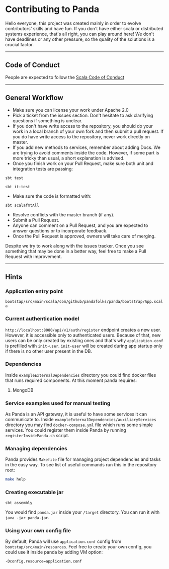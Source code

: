 # Contributing to Panda

Hello everyone, this project was created mainly in order to evolve contributors' skills and have fun. 
If you don't have either scala or distributed systems experience, that's all right, you can play around here! 
We don't have deadlines or any other pressure, so the quality of the solutions is a crucial factor.

---
## Code of Conduct
People are expected to follow the [Scala Code of Conduct](https://www.scala-lang.org/conduct/)

---
## General Workflow

- Make sure you can license your work under Apache 2.0 
- Pick a ticket from the issues section. Don't hesitate to ask clarifying questions if something is unclear.
- If you don't have write access to the repository, you should do
   your work in a local branch of your own fork and then submit a pull
   request. If you do have write access to the repository, never work
   directly on master.
- If you add new methods to services, remember about adding Docs. We are trying to avoid comments inside the code. 
   However, if some part is more tricky than usual, a short explanation is advised.
- Once you finish work on your Pull Request, make sure both unit and integration tests are passing:
```sbtshell
sbt test
```
```sbtshell
sbt it:test
```
- Make sure the code is formatted with:
```shell
sbt scalafmtAll
```
- Resolve conflicts with the master branch (if any).
- Submit a Pull Request.
- Anyone can comment on a Pull Request, and you are expected to
   answer questions or to incorporate feedback.
- Once the Pull Request is approved, owners will take care of merging.

Despite we try to work along with the issues tracker. Once you see something that may be done in a better way, feel 
free to make a Pull Request with improvement.

---
## Hints

### Application entry point
`bootstap/src/main/scala/com/github/pandafolks/panda/bootstrap/App.scala`

### Current authentication model
`http://localhost:8080/api/v1/auth/register` endpoint creates a new user. However, it is accessible only to authenticated users.
Because of that, new users can be only created by existing ones and that's why `application.conf` is prefilled with `init-user`.
`init-user` will be created during app startup only if there is no other user present in the DB.

### Dependencies
Inside `exampleExternalDependencies` directory you could find docker files that runs required components.
At this moment panda requires:
1. MongoDB

### Service examples used for manual testing
As Panda is an API gateway, it is useful to have some services it can communicate to.
Inside `exampleExternalDependencies/auxiliaryServices` directory you may find `docker-compose.yml` file which runs some simple services.
You could register them inside Panda by running `registerInsidePanda.sh` script. 

### Managing dependencies
Panda provides `Makefile` file for managing project dependencies and tasks in the easy way. To see list of useful 
commands run this in the repository root:
```bash
make help
```

### Creating executable jar
```sbtshell
sbt assembly
```
You would find `panda.jar` inside your `/target` directory.
You can run it with `java -jar panda.jar`.

### Using your own config file
By default, Panda will use `application.conf` config from `bootstap/src/main/resources`. 
Feel free to create your own config, you could use it inside panda by adding VM option: 
```sbtshell
-Dconfig.resource=application.conf
```